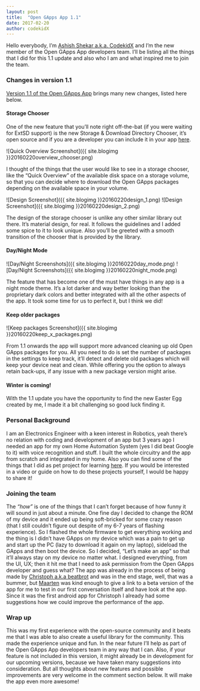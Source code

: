 ```yaml
---
layout: post
title:  "Open GApps App 1.1"
date: 2017-02-20
author: codekidX
---
```

Hello everybody, I’m [Ashish Shekar a.k.a. CodekidX](https://github.com/codekidX/) and I’m the new member of the Open GApps App developers team. I’ll be listing all the things that I did for this 1.1 update and also who I am and what inspired me to join the team.

### Changes in version 1.1
[Version 1.1 of the Open GApps App](https://opengapps.org/app/) brings many new changes, listed here below.

#### Storage Chooser
One of the new feature that you’ll note right off-the-bat (if you were waiting for ExtSD support) is the new Storage & Download Directory Chooser, it’s open source and if you are a developer you can include it in your app [here](https://github.com/codekidX/storage-chooser/).

![Quick Overview Screenshot]({{ site.blogimg }}20160220overview_chooser.png)

I thought of the things that the user would like to see in a storage chooser, like the “Quick Overview” of the available disk space on a storage volume, so that you can decide where to download the Open GApps packages depending on the available space in your volume.

![Design Screenshot]({{ site.blogimg }}20160220design_1.png)
![Design Screenshot]({{ site.blogimg }}20160220design_2.png)

The design of the storage chooser is unlike any other similar library out there. It’s material design, for real. It follows the guidelines and I added some spice to it to look unique. Also you’ll be greeted with a smooth transition of the chooser that is provided by the library.

#### Day/Night Mode
![Day/Night Screenshots]({{ site.blogimg }}20160220day_mode.png)
![Day/Night Screenshots]({{ site.blogimg }}20160220night_mode.png)

The feature that has become one of the must have things in any app is a night mode theme. It’s a lot darker and way better looking than the proprietary dark colors and better integrated with all the other aspects of the app. It took some time for us to perfect it, but I think we did!

#### Keep older packages
![Keep packages Screenshot]({{ site.blogimg }}20160220keep_x_packages.png)

From 1.1 onwards the app will support more advanced cleaning up old Open GApps packages for you. All you need to do is set the number of packages in the settings to keep track, it’ll detect and delete old packages which will keep your device neat and clean. While offering you the option to always retain back-ups, if any issue with a new package version might arise.

#### Winter is coming!
With the 1.1 update you have the opportunity to find the new Easter Egg created by me, I made it a bit challenging so good luck finding it.

### Personal Background
I am an Electronics Engineer with a keen interest in Robotics, yeah there’s no relation with coding and development of an app but 3 years ago I needed an app for my own Home Automation System (yes I did beat Google to it) with voice recognition and stuff. I built the whole circuitry and the app from scratch and integrated in my home. Also you can find some of the things that I did as pet project for learning [here](http://ashishshekar.esy.es).  If you would be interested in a video or guide on how to do these projects yourself, I would be happy to share it!

### Joining the team
The *“how”* is one of the things that I can’t forget because of how funny it will sound in just about a minute. One fine day I decided to change the ROM of my device and it ended up being soft-bricked for some crazy reason (that I still couldn’t figure out despite of my 6-7 years of flashing experience). So I flashed the whole firmware to get everything working and the thing is I didn’t have GApps on my device which was a pain to get up and start up the PC (lazy to download it again on my laptop), sideload the GApps and then boot the device. So I decided, “Let’s make an app” so that it’ll always stay on my device no matter what. I designed everything, from the UI, UX; then it hit me that I need to ask permission from the Open GApps developer and guess what? The app was already in the process of being made by [Christoph a.k.a beatbrot](https://github.com/beatbrot/) and was in the end stage, well, that was a bummer, but [Maarten](https://github.com/mfonville/) was kind enough to give a link to a beta version of the app for me to test in our first conversation itself and have look at the app. Since it was the first android app for Christoph I already had some suggestions how we could improve the performance of the app.

### Wrap up
This was my first experience with the open-source community and it beats me that I was able to also create a useful library for the community. This made the experience unique and fun. In the near future I’ll help as part of the Open GApps App developers team in any way that I can. Also, if your feature is not included in this version, it might already be in development for our upcoming versions, because we have taken many suggestions into consideration. But all thoughts about new features and possible improvements are very welcome in the comment section below. It will make the app even more awesome!
